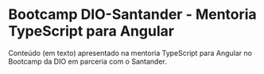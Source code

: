 # Bootcamp DIO-Santander - Mentoria TypeScript para Angular

Conteúdo (em texto) apresentado na mentoria TypeScript para Angular no Bootcamp da DIO em parceria com o Santander.
